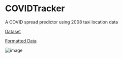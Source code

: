 # COVIDTracker
A COVID spread predictor using 2008 taxi location data

[Dataset](https://onedrive.live.com/?authkey=%21ADgmvTgfqs4hn4Q&id=CF159105855090C5%211438&cid=CF159105855090C5)

[Formatted Data](https://mega.nz/file/eaIFSCbJ#-pXau9W7MIXGhFPEd7u3tmWPRUahH6y761aWOAu82Bw)

![image](https://user-images.githubusercontent.com/62809012/142708478-fc6d47c2-6716-424c-81fc-6a6c4de94bea.png)
